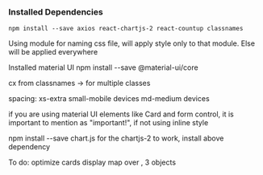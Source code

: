 ### Installed Dependencies
`npm install --save axios react-chartjs-2 react-countup classnames`


Using module for naming css file, will apply style only to that module.
Else will be applied everywhere

Installed material UI
npm install --save @material-ui/core

cx from classnames -> for multiple classes

spacing:
xs-extra small-mobile devices
md-medium devices

if you are using material UI elements like Card and form control, it is important to mention as "important!", if not using inline style

npm install --save chart.js
for the chartjs-2 to work, install above dependency

To do:
optimize cards display
map over , 3 objects